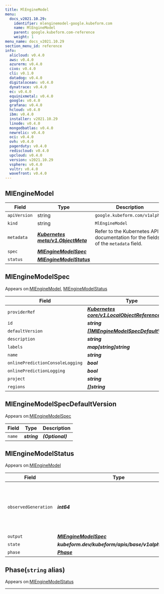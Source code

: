 ```yaml
---
title: MlEngineModel
menu:
  docs_v2021.10.29:
    identifier: mlenginemodel-google.kubeform.com
    name: MlEngineModel
    parent: google.kubeform.com-reference
    weight: 1
menu_name: docs_v2021.10.29
section_menu_id: reference
info:
  alicloud: v0.4.0
  aws: v0.4.0
  azurerm: v0.4.0
  civo: v0.4.0
  cli: v0.1.0
  datadog: v0.4.0
  digitalocean: v0.4.0
  dynatrace: v0.4.0
  ec: v0.4.0
  equinixmetal: v0.4.0
  google: v0.4.0
  grafana: v0.4.0
  hcloud: v0.4.0
  ibm: v0.4.0
  installer: v2021.10.29
  linode: v0.4.0
  mongodbatlas: v0.4.0
  newrelic: v0.4.0
  oci: v0.4.0
  ovh: v0.4.0
  pagerduty: v0.4.0
  rediscloud: v0.4.0
  upcloud: v0.4.0
  version: v2021.10.29
  vsphere: v0.4.0
  vultr: v0.4.0
  wavefront: v0.4.0
---
```


## MlEngineModel
| Field | Type | Description |
| ------ | ----- | ----------- |
| `apiVersion` | string | `google.kubeform.com/v1alpha1` |
|    `kind` | string | `MlEngineModel` |
| `metadata` | ***[Kubernetes meta/v1.ObjectMeta](https://v1-18.docs.kubernetes.io/docs/reference/generated/kubernetes-api/v1.18/#objectmeta-v1-meta)***|Refer to the Kubernetes API documentation for the fields of the `metadata` field.|
| `spec` | ***[MlEngineModelSpec](#mlenginemodelspec)***||
| `status` | ***[MlEngineModelStatus](#mlenginemodelstatus)***||
## MlEngineModelSpec

Appears on:[MlEngineModel](#mlenginemodel), [MlEngineModelStatus](#mlenginemodelstatus)

| Field | Type | Description |
| ------ | ----- | ----------- |
| `providerRef` | ***[Kubernetes core/v1.LocalObjectReference](https://v1-18.docs.kubernetes.io/docs/reference/generated/kubernetes-api/v1.18/#localobjectreference-v1-core)***||
| `id` | ***string***||
| `defaultVersion` | ***[[]MlEngineModelSpecDefaultVersion](#mlenginemodelspecdefaultversion)***| ***(Optional)*** |
| `description` | ***string***| ***(Optional)*** |
| `labels` | ***map[string]string***| ***(Optional)*** |
| `name` | ***string***||
| `onlinePredictionConsoleLogging` | ***bool***| ***(Optional)*** |
| `onlinePredictionLogging` | ***bool***| ***(Optional)*** |
| `project` | ***string***| ***(Optional)*** |
| `regions` | ***[]string***| ***(Optional)*** |
## MlEngineModelSpecDefaultVersion

Appears on:[MlEngineModelSpec](#mlenginemodelspec)

| Field | Type | Description |
| ------ | ----- | ----------- |
| `name` | ***string***| ***(Optional)*** |
## MlEngineModelStatus

Appears on:[MlEngineModel](#mlenginemodel)

| Field | Type | Description |
| ------ | ----- | ----------- |
| `observedGeneration` | ***int64***| ***(Optional)*** Resource generation, which is updated on mutation by the API Server.|
| `output` | ***[MlEngineModelSpec](#mlenginemodelspec)***| ***(Optional)*** |
| `state` | ***kubeform.dev/kubeform/apis/base/v1alpha1.State***| ***(Optional)*** |
| `phase` | ***[Phase](#phase)***| ***(Optional)*** |
## Phase(`string` alias)

Appears on:[MlEngineModelStatus](#mlenginemodelstatus)

---
